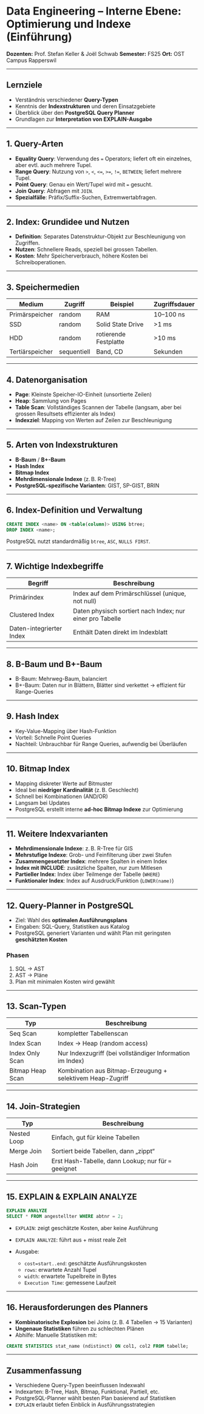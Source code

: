 # Data Engineering – Interne Ebene: Optimierung und Indexe (Einführung)

**Dozenten:** Prof. Stefan Keller & Joël Schwab
**Semester:** FS25
**Ort:** OST Campus Rapperswil

---

## Lernziele

* Verständnis verschiedener **Query-Typen**
* Kenntnis der **Indexstrukturen** und deren Einsatzgebiete
* Überblick über den **PostgreSQL Query Planner**
* Grundlagen zur **Interpretation von EXPLAIN-Ausgabe**

---

## 1. Query-Arten

* **Equality Query**: Verwendung des `=` Operators; liefert oft ein einzelnes, aber evtl. auch mehrere Tupel.
* **Range Query**: Nutzung von `>`, `<`, `<=`, `>=`, `!=`, `BETWEEN`; liefert mehrere Tupel.
* **Point Query**: Genau ein Wert/Tupel wird mit `=` gesucht.
* **Join Query**: Abfragen mit `JOIN`.
* **Spezialfälle**: Präfix/Suffix-Suchen, Extremwertabfragen.

---

## 2. Index: Grundidee und Nutzen

* **Definition**: Separates Datenstruktur-Objekt zur Beschleunigung von Zugriffen.
* **Nutzen**: Schnellere Reads, speziell bei grossen Tabellen.
* **Kosten**: Mehr Speicherverbrauch, höhere Kosten bei Schreiboperationen.

---

## 3. Speichermedien

| Medium          | Zugriff     | Beispiel              | Zugriffsdauer |
| --------------- | ----------- | --------------------- | ------------- |
| Primärspeicher  | random      | RAM                   | 10–100 ns     |
| SSD             | random      | Solid State Drive     | >1 ms         |
| HDD             | random      | rotierende Festplatte | >10 ms        |
| Tertiärspeicher | sequentiell | Band, CD              | Sekunden      |

---

## 4. Datenorganisation

* **Page**: Kleinste Speicher-IO-Einheit (unsortierte Zeilen)
* **Heap**: Sammlung von Pages
* **Table Scan**: Vollständiges Scannen der Tabelle (langsam, aber bei grossen Resultsets effizienter als Index)
* **Indexziel**: Mapping von Werten auf Zeilen zur Beschleunigung

---

## 5. Arten von Indexstrukturen

* **B-Baum** / **B+-Baum**
* **Hash Index**
* **Bitmap Index**
* **Mehrdimensionale Indexe** (z. B. R-Tree)
* **PostgreSQL-spezifische Varianten**: GIST, SP-GIST, BRIN

---

## 6. Index-Definition und Verwaltung

```sql
CREATE INDEX <name> ON <table(column)> USING btree;
DROP INDEX <name>;
```

PostgreSQL nutzt standardmäßig `btree`, `ASC`, `NULLS FIRST`.

---

## 7. Wichtige Indexbegriffe

| Begriff                  | Beschreibung                                              |
| ------------------------ | --------------------------------------------------------- |
| Primärindex              | Index auf dem Primärschlüssel (unique, not null)          |
| Clustered Index          | Daten physisch sortiert nach Index; nur einer pro Tabelle |
| Daten-integrierter Index | Enthält Daten direkt im Indexblatt                        |

---

## 8. B-Baum und B+-Baum

* B-Baum: Mehrweg-Baum, balanciert
* B+-Baum: Daten nur in Blättern, Blätter sind verkettet → effizient für Range-Queries

---

## 9. Hash Index

* Key-Value-Mapping über Hash-Funktion
* Vorteil: Schnelle Point Queries
* Nachteil: Unbrauchbar für Range Queries, aufwendig bei Überläufen

---

## 10. Bitmap Index

* Mapping diskreter Werte auf Bitmuster
* Ideal bei **niedriger Kardinalität** (z. B. Geschlecht)
* Schnell bei Kombinationen (AND/OR)
* Langsam bei Updates
* PostgreSQL erstellt interne **ad-hoc Bitmap Indexe** zur Optimierung

---

## 11. Weitere Indexvarianten

* **Mehrdimensionale Indexe**: z. B. R-Tree für GIS
* **Mehrstufige Indexe**: Grob- und Feinfilterung über zwei Stufen
* **Zusammengesetzter Index**: mehrere Spalten in einem Index
* **Index mit INCLUDE**: zusätzliche Spalten, nur zum Mitlesen
* **Partieller Index**: Index über Teilmenge der Tabelle (`WHERE`)
* **Funktionaler Index**: Index auf Ausdruck/Funktion (`LOWER(name)`)

---

## 12. Query-Planner in PostgreSQL

* Ziel: Wahl des **optimalen Ausführungsplans**
* Eingaben: SQL-Query, Statistiken aus Katalog
* PostgreSQL generiert Varianten und wählt Plan mit geringsten **geschätzten Kosten**

### Phasen

1. SQL → AST
2. AST → Pläne
3. Plan mit minimalen Kosten wird gewählt

---

## 13. Scan-Typen

| Typ              | Beschreibung                                               |
| ---------------- | ---------------------------------------------------------- |
| Seq Scan         | kompletter Tabellenscan                                    |
| Index Scan       | Index → Heap (random access)                               |
| Index Only Scan  | Nur Indexzugriff (bei vollständiger Information im Index)  |
| Bitmap Heap Scan | Kombination aus Bitmap-Erzeugung + selektivem Heap-Zugriff |

---

## 14. Join-Strategien

| Typ         | Beschreibung                                         |
| ----------- | ---------------------------------------------------- |
| Nested Loop | Einfach, gut für kleine Tabellen                     |
| Merge Join  | Sortiert beide Tabellen, dann „zippt“                |
| Hash Join   | Erst Hash-Tabelle, dann Lookup; nur für `=` geeignet |

---

## 15. EXPLAIN & EXPLAIN ANALYZE

```sql
EXPLAIN ANALYZE
SELECT * FROM angestellter WHERE abtnr = 2;
```

* `EXPLAIN`: zeigt geschätzte Kosten, aber keine Ausführung
* `EXPLAIN ANALYZE`: führt aus + misst reale Zeit
* Ausgabe:

  * `cost=start..end`: geschätzte Ausführungskosten
  * `rows`: erwartete Anzahl Tupel
  * `width`: erwartete Tupelbreite in Bytes
  * `Execution Time`: gemessene Laufzeit

---

## 16. Herausforderungen des Planners

* **Kombinatorische Explosion** bei Joins (z. B. 4 Tabellen → 15 Varianten)
* **Ungenaue Statistiken** führen zu schlechten Plänen
* Abhilfe: Manuelle Statistiken mit:

```sql
CREATE STATISTICS stat_name (ndistinct) ON col1, col2 FROM tabelle;
```

---

## Zusammenfassung

* Verschiedene Query-Typen beeinflussen Indexwahl
* Indexarten: B-Tree, Hash, Bitmap, Funktional, Partiell, etc.
* PostgreSQL-Planner wählt besten Plan basierend auf Statistiken
* `EXPLAIN` erlaubt tiefen Einblick in Ausführungsstrategien
